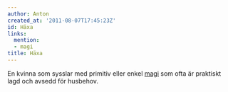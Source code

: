 ```yaml
---
author: Anton
created_at: '2011-08-07T17:45:23Z'
id: Häxa
links:
  mention:
  - magi
title: Häxa
---
```


En kvinna som sysslar med primitiv eller enkel [magi] som ofta är praktiskt lagd och avsedd för
husbehov.

  [magi]: magi
